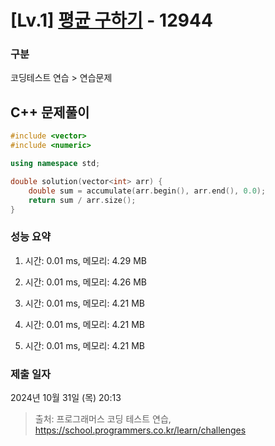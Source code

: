 # [Lv.1] [평균 구하기](https://school.programmers.co.kr/learn/courses/30/lessons/12944?language=cpp) - 12944 

### 구분

코딩테스트 연습 > 연습문제

## C++ 문제풀이

```cpp
#include <vector>
#include <numeric>

using namespace std;

double solution(vector<int> arr) {
    double sum = accumulate(arr.begin(), arr.end(), 0.0);
    return sum / arr.size();
}
```

### 성능 요약

1. 시간: 0.01 ms, 메모리: 4.29 MB

2. 시간: 0.01 ms, 메모리: 4.26 MB
3. 시간: 0.01 ms, 메모리: 4.21 MB
4. 시간: 0.01 ms, 메모리: 4.21 MB
5. 시간: 0.01 ms, 메모리: 4.21 MB

### 제출 일자

2024년 10월 31일 (목) 20:13

> 출처: 프로그래머스 코딩 테스트 연습, https://school.programmers.co.kr/learn/challenges